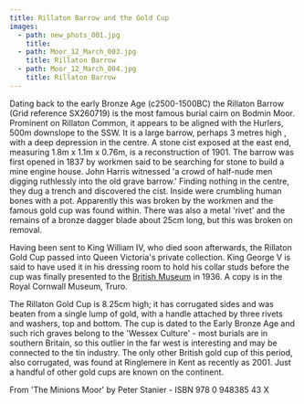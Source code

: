 ```yaml
---
title: Rillaton Barrow and the Gold Cup
images:
  - path: new_phots_001.jpg
    title:
  - path: Moor_12_March_003.jpg
    title: Rillaton Barrow
  - path: Moor_12_March_004.jpg
    title: Rillaton Barrow
---
```


Dating back to the early Bronze Age (c2500-1500BC) the Rillaton Barrow (Grid reference SX260719) is the most famous burial cairn on Bodmin Moor. Prominent on Rillaton Common, it appears to be aligned with the Hurlers, 500m downslope to the SSW. It is a large barrow, perhaps 3 metres high , with a deep depression in the centre. A stone cist exposed at the east end, measuring 1.8m x 1.1m x 0.76m, is a reconstruction of 1901. The barrow was first opened in 1837 by workmen said to be searching for stone to build a mine engine house. John Harris witnessed 'a crowd of half-nude men digging ruthlessly into the old grave barrow.' Finding nothing in the centre, they dug a trench and discovered the cist. Inside were crumbling human bones with a pot. Apparently this was broken by the workmen and the famous gold cup was found within. There was also a metal 'rivet' and the remains of a bronze dagger blade about 25cm long, but this was broken on removal.

Having been sent to King William IV, who died soon afterwards, the Rillaton Gold Cup passed into Queen Victoria's private collection. King George V is said to have used it in his dressing room to hold his collar studs before the cup was finally presented to the [British Museum](http://www.britishmuseum.org/explore/highlights/highlight_objects/pe_prb/t/the_rillaton_gold_cup.aspx) in 1936. A copy is in the Royal Cornwall Museum, Truro.

The Rillaton Gold Cup is 8.25cm high; it has corrugated sides and was beaten from a single lump of gold, with a handle attached by three rivets and washers, top and bottom. The cup is dated to the Early Bronze Age and such rich graves belong to the 'Wessex Culture' - most burials are in southern Britain, so this outlier in the far west is interesting and may be connected to the tin industry. The only other British gold cup of this period, also corrugated, was found at Ringlemere in Kent as recently as 2001. Just a handful of other gold cups are known on the continent.

From 'The Minions Moor' by Peter Stanier - ISBN 978 0 948385 43 X
